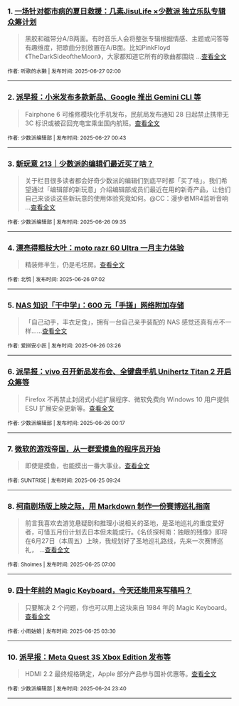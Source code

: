 ### 1. [一场针对都市病的夏日救援：几素JisuLife ×少数派 独立乐队专辑众筹计划](https://sspai.com/post/100493)

> 黑胶和磁带分A/B两面。有时音乐人会将整张专辑根据情感、主题或问答等有趣维度，把歌曲分别放置在A/B面。比如PinkFloyd《TheDarkSideoftheMoon》，大家都知道它所有的歌曲都围绕 ...[查看全文](https://sspai.com/post/100493) 

<sub>作者: 听歌的水獭 | 发布时间: 2025-06-27 02:00</sub>

---


### 2. [派早报：小米发布多款新品、Google 推出 Gemini CLI 等](https://sspai.com/post/100629)

> Fairphone 6 可维修模块化手机发布，民航局发布通知 28 日起禁止携带无 3C 标识或被召回充电宝乘坐国内航班。[查看全文](https://sspai.com/post/100629) 

<sub>作者: 少数派编辑部 | 发布时间: 2025-06-27 00:43</sub>

---


### 3. [新玩意 213｜少数派的编辑们最近买了啥？](https://sspai.com/post/100607)

> 关于栏目很多读者都会好奇少数派的编辑们到底平时都「买了啥」。我们希望通过「编辑部的新玩意」介绍编辑部成员们最近在用的新奇产品，让他们自己来谈谈这些新玩意的使用体验究竟如何。@CC：漫步者MR4监听音响 ...[查看全文](https://sspai.com/post/100607) 

<sub>作者: 少数派编辑部 | 发布时间: 2025-06-26 09:35</sub>

---


### 4. [漂亮得粗枝大叶：moto razr 60 Ultra 一月主力体验](https://sspai.com/post/100507)

> 精装修半生，仍是毛坯房。[查看全文](https://sspai.com/post/100507) 

<sub>作者: 北鸮 | 发布时间: 2025-06-26 07:02</sub>

---


### 5. [NAS 知识「干中学」：600 元「手搓」网络附加存储](https://sspai.com/post/98141)

> 「自己动手，丰衣足食」，拥有一台自己亲手装配的 NAS 感觉还真有点不一样……[查看全文](https://sspai.com/post/98141) 

<sub>作者: 爱拼安小匠 | 发布时间: 2025-06-26 03:26</sub>

---


### 6. [派早报：vivo 召开新品发布会、全键盘手机 Unihertz Titan 2 开启众筹等](https://sspai.com/post/100588)

> Firefox 不再禁止封闭式小组扩展程序、微软免费向 Windows 10 用户提供 ESU 扩展安全更新等。[查看全文](https://sspai.com/post/100588) 

<sub>作者: 少数派编辑部 | 发布时间: 2025-06-26 00:17</sub>

---


### 7. [微软的游戏帝国，从一群爱摸鱼的程序员开始](https://sspai.com/post/86319)

> 即使是摸鱼，也能摸出一番大事业。[查看全文](https://sspai.com/post/86319) 

<sub>作者: SUNTRISE | 发布时间: 2025-06-25 09:24</sub>

---


### 8. [柯南剧场版上映之际，用 Markdown 制作一份赛博巡礼指南](https://sspai.com/post/99296)

> 前言我喜欢去游览悬疑剧和推理小说相关的圣地，是圣地巡礼的重度爱好者，可惜五月份计划去日本但未能成行。《名侦探柯南：独眼的残像》即将在6月27日（本周五）上映，我规划好了圣地巡礼路线，先来一次赛博巡礼， ...[查看全文](https://sspai.com/post/99296) 

<sub>作者: Sholmes | 发布时间: 2025-06-25 07:00</sub>

---


### 9. [四十年前的 Magic Keyboard，今天还能用来写稿吗？](https://sspai.com/post/100237)

> 只要解决 2 个问题，你也可以用上这块来自 1984 年的 Magic Keyboard。[查看全文](https://sspai.com/post/100237) 

<sub>作者: 小雨姑娘 | 发布时间: 2025-06-25 03:30</sub>

---


### 10. [派早报：Meta Quest 3S Xbox Edition 发布等](https://sspai.com/post/100542)

> HDMI 2.2 最终规格确定，Apple 部分产品参与国补优惠等。[查看全文](https://sspai.com/post/100542) 

<sub>作者: 少数派编辑部 | 发布时间: 2025-06-24 23:40</sub>

---

